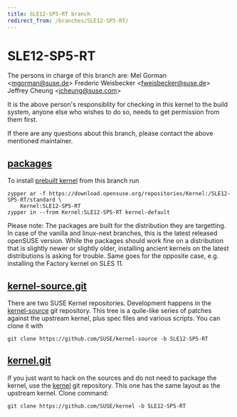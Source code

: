 ```yaml
---
title: SLE12-SP5-RT branch
redirect_from: /branches/SLE12-SP5-RT/
---
```

# SLE12-SP5-RT
The persons in charge of this branch are:
Mel Gorman <[mgorman@suse.de](mailto:mgorman@suse.de?subject=SLE12-SP5-RT%20branch)>
Frederic Weisbecker <[fweisbecker@suse.de](mailto:fweisbecker@suse.de?subject=SLE12-SP5-RT%20branch)>
Jeffrey Cheung <[jcheung@suse.com](mailto:jcheung@suse.com?subject=SLE12-SP5-RT%20branch)>

It is the above person's responsiblity for checking in this kernel to
the build system, anyone else who wishes to do so, needs to get
permission from them first.

If there are any questions about this branch, please contact the above
mentioned maintainer.


## [packages](https://download.opensuse.org/repositories/Kernel:/SLE12-SP5-RT)
To install
[prebuilt kernel](https://download.opensuse.org/repositories/Kernel:/SLE12-SP5-RT)
from this branch run

```
zypper ar -f https://download.opensuse.org/repositories/Kernel:/SLE12-SP5-RT/standard \
    Kernel:SLE12-SP5-RT
zypper in --from Kernel:SLE12-SP5-RT kernel-default
```

Please note: The packages are built for the distribution they are
targetting. In case of the vanilla and linux-next branches, this is the
latest released openSUSE version. While the packages should work
fine on a distribution that is slightly newer or slightly older,
installing ancient kernels on the latest distributions is asking for
trouble. Same goes for the opposite case, e.g. installing the Factory
kernel on SLES 11.

## [kernel-source.git](https://github.com/SUSE/kernel-source/tree/SLE12-SP5-RT)
There are two SUSE Kernel repositories. Development happens in the
[kernel-source](https://github.com/SUSE/kernel-source/tree/SLE12-SP5-RT)
git repository. This tree is a quile-like series of patches against the
upstream kernel, plus spec files and various scripts. You can clone it
with

```
git clone https://github.com/SUSE/kernel-source -b SLE12-SP5-RT
```

## [kernel.git](https://github.com/SUSE/kernel/tree/SLE12-SP5-RT)
If you just want to hack on the sources and do not need to package the
kernel, use the [kernel](https://github.com/SUSE/kernel/tree/SLE12-SP5-RT)
git repository. This one has the same layout as the upstream kernel. Clone
command:

```
git clone https://github.com/SUSE/kernel -b SLE12-SP5-RT
```


